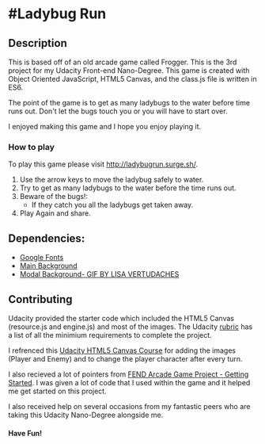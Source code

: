 #Ladybug Run
=============================== 

## Description

This is based off of an old arcade game called Frogger. This is the 3rd project for my Udacity Front-end Nano-Degree. This game is created with Object Oriented JavaScript, HTML5 Canvas, and the class.js file is written in ES6.

The point of the game is to get as many ladybugs to the water before time runs out. Don't let the bugs touch you or you will have to start over.

I enjoyed making this game and I hope you enjoy playing it. 

### How to play

To play this game please visit http://ladybugrun.surge.sh/. 

1.  Use the arrow keys to move the ladybug safely to water.
2.  Try to get as many ladybugs to the water before the time runs out.
3.  Beware of the bugs!:
    - If they catch you all the ladybugs get taken away.
4.  Play Again and share.

## Dependencies:
* [Google Fonts](https://fonts.google.com/specimen/Quantico)
* [Main Background](https://giphy.com/gifs/grass-PwQnHPEX2IkZa)
* [Modal Background- GIF BY LISA VERTUDACHES](https://giphy.com/gifs/dance-lady-bug-beetle-26AHOxXnbPaPlImWc)
  

## Contributing

Udacity provided the starter code which included the HTML5 Canvas (resource.js and engine.js) and most of the images. 
The Udacity [rubric](https://review.udacity.com/#!/projects/2696458597/rubric) has a list of all the minimium requirements to complete the project.

I refrenced this [Udacity HTML5 Canvas Course](https://www.udacity.com/course/html5-canvas--ud292) for adding the images (Player and Enemy) and to change the player character after every turn. 

I also recieved a lot of pointers from [FEND Arcade Game Project - Getting Started](https://zoom.us/recording/play/aulotDlzKFegQFIJTaTzKgWvNkVsYtlwO454vL1UPE1Cm6lOUBQCtfVurPOIAGAS?startTime=1529542978000). I was given a lot of code that I used within the game and it helped me get started on this project. 

I also received help on several occasions from my fantastic peers who are taking
this Udacity Nano-Degree alongside me.

#### Have Fun!
